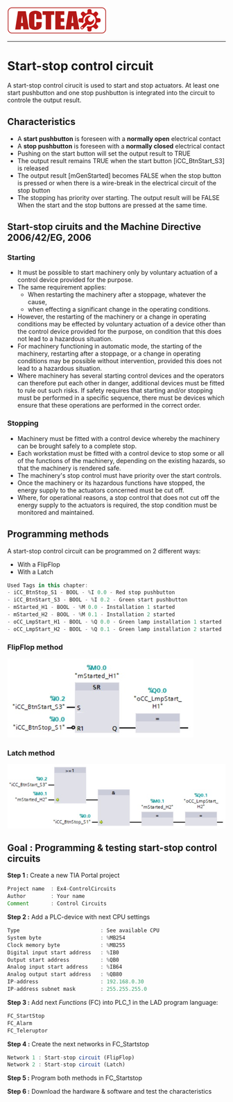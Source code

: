 
![ACTEA](/Logo_ACTEA_2.png)
_____________________________________
# Start-stop control circuit
A start-stop control cirucit is used to start and stop actuators. At least one start pushbutton and one stop pushbutton is integrated into the circuit to controle the output result.

## Characteristics
- A **start pushbutton** is foreseen with a **normally open** electrical contact
- A **stop pushbutton** is foreseen with a **normally closed** electrical contact
- Pushing on the start button will set the output result to TRUE
- The output result remains TRUE when the start button [iCC_BtnStart_S3] is released
- The output result [mGenStarted] becomes FALSE when the stop button is pressed or when there is a wire-break in the electrical circuit of the stop button
- The stopping has priority over starting. The output result will be FALSE When the start and the stop buttons are pressed at the same time.

## Start-stop ciruits and the Machine Directive 2006/42/EG, 2006
### Starting
- It must be possible to start machinery only by voluntary actuation of a control device provided for the purpose.
- The same requirement applies:
  - When restarting the machinery after a stoppage, whatever the cause,
  - when effecting a significant change in the operating conditions.
- However, the restarting of the machinery or a change in operating conditions may be effected by voluntary actuation of a device other than the control device provided for the purpose, on condition that this does not lead to a hazardous situation.
- For machinery functioning in automatic mode, the starting of the machinery, restarting after a stoppage, or a change in operating conditions may be possible without intervention, provided this does not lead to a hazardous situation.
- Where machinery has several starting control devices and the operators can therefore put each other in danger, additional devices must be fitted to rule out such risks. If safety requires that starting and/or stopping must be performed in a specific sequence, there must be devices which ensure that these operations are performed in the correct order.

### Stopping
- Machinery must be fitted with a control device whereby the machinery can be brought safely to a complete stop.
- Each workstation must be fitted with a control device to stop some or all of the functions of the machinery, depending on the existing hazards, so that the machinery is rendered safe.
- The machinery's stop control must have priority over the start controls.
- Once the machinery or its hazardous functions have stopped, the energy supply to the actuators concerned must be cut off.
- Where, for operational reasons, a stop control that does not cut off the energy supply to the actuators is required, the stop condition must be monitored and maintained.

## Programming methods
A start-stop control circuit can be programmed on 2 different ways:
- With a FlipFlop
- With a Latch

```javascript
Used Tags in this chapter:
- iCC_BtnStop_S1 - BOOL - %I 0.0 - Red stop pushbutton
- iCC_BtnStart_S3 - BOOL - %I 0.2 - Green start pushbutton
- mStarted_H1 - BOOL - %M 0.0 - Installation 1 started
- mStarted_H2 - BOOL - %M 0.1 - Installation 2 started
- oCC_LmpStart_H1 - BOOL - %Q 0.0 - Green lamp installation 1 started
- oCC_LmpStart_H2 - BOOL - %Q 0.1 - Green lamp installation 2 started
```

### FlipFlop method
![Start stop circuit FlipFlop](../Ex04/Images/startstop_flipflop.jpg)

### Latch method
![Start stop circuit Latch](../Ex04/Images/startstop_latch.jpg)

## Goal : Programming & testing start-stop control circuits
**Step 1 :** Create a new TIA Portal project
```javascript
Project name  : Ex4-ControlCircuits
Author        : Your name
Comment       : Control Circuits
```

**Step 2 :** Add a PLC-device with next CPU settings
```javascript
Type                          : See available CPU
System byte                   : %MB254
Clock memory byte             : %MB255
Digital input start address   : %IB0
Output start address          : %QB0
Analog input start address    : %IB64
Analog output start address   : %QB80
IP-address                    : 192.168.0.30
IP-address subnet mask        : 255.255.255.0
```

**Step 3 :** Add next *Functions* (FC) into PLC_1 in the LAD program language:
```javascript
FC_StartStop
FC_Alarm
FC_Teleruptor
```

**Step 4 :** Create the next networks in FC_Startstop
```javascript
Network 1 : Start-stop circuit (FlipFlop)
Network 2 : Start-stop circuit (Latch)
```
**Step 5 :** Program both methods in FC_Startstop

**Step 6 :** Download the hardware & software and test the characteristics
